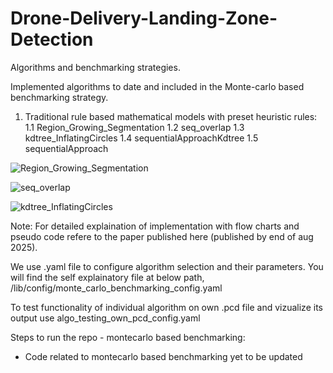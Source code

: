 # Drone-Delivery-Landing-Zone-Detection
Algorithms and benchmarking strategies.

Implemented algorithms to date and included in the Monte-carlo based benchmarking strategy. 

1. Traditional rule based mathematical models with preset heuristic rules: 
    1.1 Region_Growing_Segmentation
    1.2 seq_overlap
    1.3 kdtree_InflatingCircles
    1.4 sequentialApproachKdtree
    1.5 sequentialApproach


![Region_Growing_Segmentation](Drone-Delivery-Landing-Zone-Detection/media/regiongrowingseg.drawio.png)

![seq_overlap](Drone-Delivery-Landing-Zone-Detection/media/seq_throry_imple_resul.drawio.png)

![kdtree_InflatingCircles](Drone-Delivery-Landing-Zone-Detection/media/inflating_circleskdtree.drawio.png)

Note: For detailed explaination of implementation with flow charts and pseudo code refere to the paper published here (published by end of aug 2025).



We use .yaml file to configure algorithm selection and their parameters.
You will find the self explainatory file at below path,
/lib/config/monte_carlo_benchmarking_config.yaml

To test functionality of individual algorithm on own .pcd file and vizualize its output use algo_testing_own_pcd_config.yaml


Steps to run the repo - montecarlo based benchmarking:
- Code related to montecarlo based benchmarking yet to be updated  